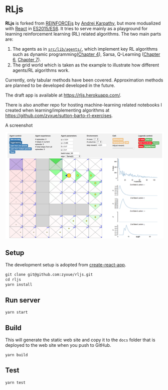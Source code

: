 # RLjs

**RLjs** is forked from [REINFORCEjs](https://github.com/karpathy/reinforcejs)
by [Andrej Karpathy](http://cs.stanford.edu/people/karpathy/), but more
modualized with [React](https://facebook.github.io/react/)
in [ES2015/ES6](https://babeljs.io/learn-es2015/). It tries to serve mainly as a
playground for learning reinforcement learning (RL) related algorithms. The two
main parts are:

1. The agents as
   in
   [`src/lib/agents/`](https://github.com/zyxue/reinforcejs/tree/master/src/lib/agents),
   which implement key RL algorithms such as dynamic
   programming([Chapter 4](https://webdocs.cs.ualberta.ca/~sutton/book/ebook/node40.html)),
   Sarsa, Q-Learning
   ([Chapter 6](https://webdocs.cs.ualberta.ca/~sutton/book/ebook/node60.html),
   [Chapter 7](https://webdocs.cs.ualberta.ca/~sutton/book/ebook/node72.html)).
1. The grid world which is taken as the example to illustrate how different
   agents/RL algorithms work.

Currently, only tabular methods have been covered. Approximation methods are
planned to be developed developed in the future.

The draft app is available at https://rljs.herokuapp.com/.

There is also another repo for hosting machine-learning related notebooks I
created when learning/implementing algorithms at
https://github.com/zyxue/sutton-barto-rl-exercises.

A screenshot

<img src="screenshot.png" alt="screenshot">

## Setup

The development setup is adopted from
[create-react-app](https://github.com/facebookincubator/create-react-app).

```
git clone git@github.com:zyxue/rljs.git
cd rljs
yarn install
```

## Run server

```
yarn start
```

## Build
This will generate the static web site and copy it to the `docs` folder
that is deployed to the web site when you push to GitHub.

```
yarn build
```

## Test
```
yarn test
```

